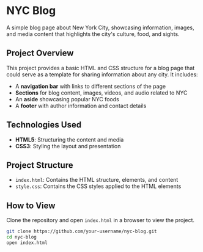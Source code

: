 # NYC Blog

A simple blog page about New York City, showcasing information, images, and media content that highlights the city's culture, food, and sights.

## Project Overview

This project provides a basic HTML and CSS structure for a blog page that could serve as a template for sharing information about any city. It includes:

- A **navigation bar** with links to different sections of the page
- **Sections** for blog content, images, videos, and audio related to NYC
- An **aside** showcasing popular NYC foods
- A **footer** with author information and contact details

## Technologies Used

- **HTML5**: Structuring the content and media
- **CSS3**: Styling the layout and presentation

## Project Structure

- `index.html`: Contains the HTML structure, elements, and content
- `style.css`: Contains the CSS styles applied to the HTML elements

## How to View

Clone the repository and open `index.html` in a browser to view the project.

```bash
git clone https://github.com/your-username/nyc-blog.git
cd nyc-blog
open index.html
